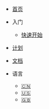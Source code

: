 <!-- _navbar.md -->
* [首页](/)

* 入门

    * [快速开始](/quickstart)

* [计划](/plan)

* [文档](/docs)

* 语言
    * [:cn:](/)
    * [:us:](/en) 
    * [:uk:](/en)
